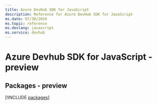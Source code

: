 ```yaml
---
title: Azure DevHub SDK for JavaScript
description: Reference for Azure DevHub SDK for JavaScript
ms.date: 07/30/2024
ms.topic: reference
ms.devlang: javascript
ms.service: devhub
---
```

# Azure Devhub SDK for JavaScript - preview
## Packages - preview
[!INCLUDE [packages](devhub-index.md)]